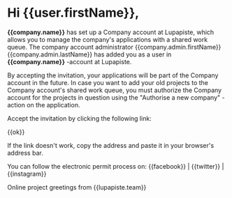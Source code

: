 # Hi {{user.firstName}},

**{{company.name}}** has set up a Company account at Lupapiste, which allows you to manage the company's applications with a shared work queue. The company account administrator {{company.admin.firstName}} {{company.admin.lastName}} has added you as a user in **{{company.name}}** -account at Lupapiste.

By accepting the invitation, your applications will be part of the Company account in the future. In case you want to add your old projects to the Company account's shared work queue, you must authorize the Company account for the projects in question using the "Authorise a new company" -action on the application.

Accept the invitation by clicking the following link:

{{ok}}

If the link doesn't work, copy the address and paste it in your browser's address bar.

You can follow the electronic permit process on: {{facebook}} | {{twitter}} | {{instagram}}

Online project greetings from
{{lupapiste.team}}

